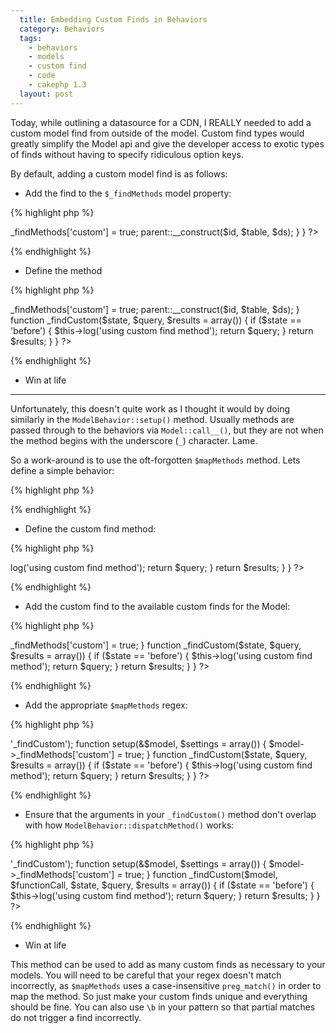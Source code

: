 ```yaml
---
  title: Embedding Custom Finds in Behaviors
  category: Behaviors
  tags:
    - behaviors
    - models
    - custom find
    - code
    - cakephp 1.3
  layout: post
---
```


Today, while outlining a datasource for a CDN, I REALLY needed to add a custom model find from outside of the model. Custom find types would greatly simplify the Model api and give the developer access to exotic types of finds without having to specify ridiculous option keys.

<!-- end_preview -->

By default, adding a custom model find is as follows:

* Add the find to the `$_findMethods` model property:

{% highlight php %}
<?php
class Post extends Model {
    function __construct($id = false, $table = null, $ds = null) {
        $this->_findMethods['custom'] = true;

        parent::__construct($id, $table, $ds);
    }
}
?>
{% endhighlight %}

* Define the method

{% highlight php %}
<?php
class Post extends Model {
    function __construct($id = false, $table = null, $ds = null) {
        $this->_findMethods['custom'] = true;

        parent::__construct($id, $table, $ds);
    }

    function _findCustom($state, $query, $results = array()) {
        if ($state == 'before') {
            $this->log('using custom find method');
            return $query;
        }
        return $results;
    }
}
?>
{% endhighlight %}

* Win at life

* * *

Unfortunately, this doesn't quite work as I thought it would by doing similarly in the `ModelBehavior::setup()` method. Usually methods are passed through to the behaviors via `Model::call__()`, but they are not when the method begins with the underscore (`_`) character. Lame.

So a work-around is to use the oft-forgotten `$mapMethods` method. Lets define a simple behavior:

{% highlight php %}
<?php
class CustomBehavior extends ModelBehavior {
    var $mapMethods = array();

    function setup(&$model, $settings = array()) {
    }
}
?>
{% endhighlight %}

* Define the custom find method:

{% highlight php %}
<?php
class CustomBehavior extends ModelBehavior {
    var $mapMethods = array();

    function setup(&$model, $settings = array()) {
    }

    function _findCustom($state, $query, $results = array()) {
        if ($state == 'before') {
            $this->log('using custom find method');
            return $query;
        }
        return $results;
    }
}
?>
{% endhighlight %}

* Add the custom find to the available custom finds for the Model:

{% highlight php %}
<?php
class CustomBehavior extends ModelBehavior {
    var $mapMethods = array();

    function setup(&$model, $settings = array()) {
        $model->_findMethods['custom'] = true;
    }

    function _findCustom($state, $query, $results = array()) {
        if ($state == 'before') {
            $this->log('using custom find method');
            return $query;
        }
        return $results;
    }
}
?>
{% endhighlight %}

* Add the appropriate `$mapMethods` regex:

{% highlight php %}
<?php
class CustomBehavior extends ModelBehavior {
    var $mapMethods = array('/\b_findCustom\b/' => '_findCustom');

    function setup(&$model, $settings = array()) {
        $model->_findMethods['custom'] = true;
    }

    function _findCustom($state, $query, $results = array()) {
        if ($state == 'before') {
            $this->log('using custom find method');
            return $query;
        }
        return $results;
    }
}
?>
{% endhighlight %}

* Ensure that the arguments in your `_findCustom()` method don't overlap with how `ModelBehavior::dispatchMethod()` works:

{% highlight php %}
<?php
class CustomBehavior extends ModelBehavior {
    var $mapMethods = array('/\b_findCustom\b/' => '_findCustom');

    function setup(&$model, $settings = array()) {
        $model->_findMethods['custom'] = true;
    }

    function _findCustom($model, $functionCall, $state, $query, $results = array()) {
        if ($state == 'before') {
            $this->log('using custom find method');
            return $query;
        }
        return $results;
    }
}
?>
{% endhighlight %}

* Win at life

This method can be used to add as many custom finds as necessary to your models. You will need to be careful that your regex doesn't match incorrectly, as `$mapMethods` uses a case-insensitive `preg_match()` in order to map the method. So just make your custom finds unique and everything should be fine. You can also use `\b` in your pattern so that partial matches do not trigger a find incorrectly.